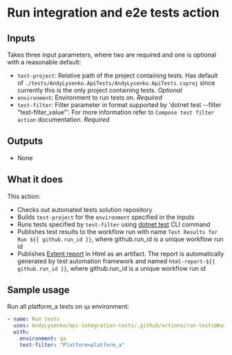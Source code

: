 # Run integration and e2e tests action

## Inputs

Takes three input parameters, where two are required and one is optional with a reasonable default:

- `test-project`: Relative path of the project containing tests. Has default of `./tests/AndyLysenko.ApiTests/AndyLysenko.ApiTests.csproj` since currently this is the only project containing tests. *Optional*
- `environment`: Environment to run tests on. *Required*
- `test-filter`: Filter parameter in format supported by 'dotnet test --filter "test-filter_value"'. For more information refer to `Compose test filter action` documentation. *Required*

## Outputs

- None

## What it does

This action:

- Checks out automated tests solution repository
- Builds `test-project` for the `environment` specified in the inputs
- Runs tests specified by `test-filter` using [dotnet test](https://learn.microsoft.com/en-us/dotnet/core/tools/dotnet-test) CLI command
- Publishes test results to the workflow run with name `Test Results for Run ${{ github.run_id }}`, where github.run_id is a unique workflow run id
- Publishes [Extent report](https://www.extentreports.com/) in Html as an artifact. The report is automatically generated by test automation framework and named `html-report-${{ github.run_id }}`, where github.run_id is a unique workflow run id

## Sample usage

Run all platform_a tests on `qa` environment:

```yaml
- name: Run tests
  uses: AndyLysenko/api-integration-tests/.github/actions/run-tests@main
  with:
    environment: qa
    test-filter: "Platform=platform_a"
```
